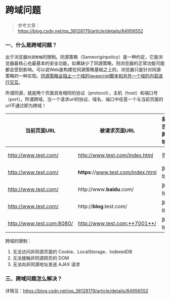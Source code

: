 # 跨域问题

>   参考文章：https://blog.csdn.net/qq_38128179/article/details/84956552



### 一、什么是跨域问题？

出于浏览器`同源策略`的限制。同源策略（Sameoriginpolicy）是一种约定，它是浏览器最核心也最基本的安全功能，如果缺少了同源策略，则浏览器的正常功能可能都会受到影响。可以说Web是构建在同源策略基础之上的，浏览器只是针对同源策略的一种实现。<u>同源策略会阻止一个域的javascript脚本和另外一个域的内容进行交互</u>。

所谓同源，就是两个页面具有相同的协议（protocol），主机（host）和端口号（port）。所谓跨域，当一个请求url的协议、域名、端口中任意一个与当前页面的url不通过即为跨域！

| 当前页面URL               | 被请求页面URL                       | 是否跨域 | 原因                           |
| ------------------------- | ----------------------------------- | -------- | ------------------------------ |
| http://www.test.com/      | http://www.test.com/index.html      | 否       | 同源（协议、域名、端口号相同） |
| http://www.test.com/      | **https**://www.test.com/index.html | 跨域     | 协议不同                       |
| http://www.test.com/      | http://www.**baidu**.com/           | 跨域     | 主域名不同（test/baidu）       |
| http://www.test.com/      | http://**blog**.test.com/           | 跨域     | 子域名不同（www/blog）         |
| http://www.test.com:8080/ | http://www.test.com:**7001**/       | 跨域     | 端口号不同（8080/7001）        |

跨域的限制：

1.   无法访问非同源页面的 Cookie、LocalStorage、IndexedDB
2.   无法接触非同源网页的 DOM
3.   无法向非同源地址发送 AJAX 请求



### 三、跨域问题怎么解决？

详情见：https://blog.csdn.net/qq_38128179/article/details/84956552